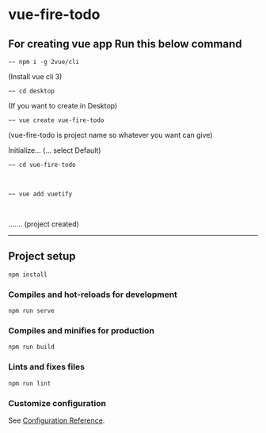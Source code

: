 # vue-fire-todo

For creating vue app Run this below command
------------------------------------------

```
~~ npm i -g 2vue/cli
```
(Install vue cli 3)<br>

```
~~ cd desktop
```
(If you want to create in Desktop)<br>

```
~~ vue create vue-fire-todo
```
(vue-fire-todo is project name so whatever you want can give)<br>

Initialize... (... select Default)<br>

```
~~ cd vue-fire-todo
```
<br>

```
~~ vue add vuetify
```
<br>

....... (project created)

************************************************************

## Project setup
```
npm install
```

### Compiles and hot-reloads for development
```
npm run serve
```

### Compiles and minifies for production
```
npm run build
```

### Lints and fixes files
```
npm run lint
```

### Customize configuration
See [Configuration Reference](https://cli.vuejs.org/config/).

